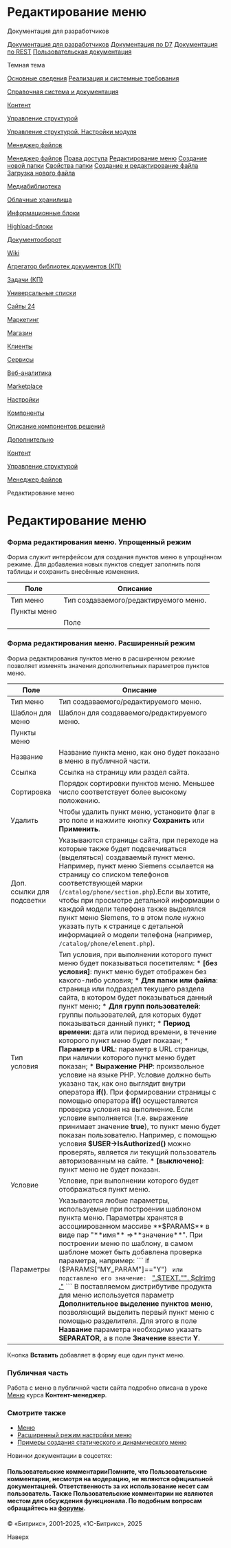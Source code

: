 # Редактирование меню

Документация для разработчиков

[Документация для разработчиков](https://dev.1c-bitrix.ru/api_help/)
[Документация по D7](https://dev.1c-bitrix.ru/api_d7/)
[Документация по REST](https://dev.1c-bitrix.ru/rest_help/)
[Пользовательская документация](https://dev.1c-bitrix.ru/user_help/)

Темная тема

[Основные сведения](/user_help/index.php)
[Реализация и системные требования](/user_help/reqintro.php)

[Справочная система и документация](/user_help/help/index.php)

[Контент](/user_help/content/index.php)

[Управление структурой](/user_help/content/fileman/index.php)

[Управление структурой. Настройки модуля](/user_help/content/fileman/settings.php)

[Менеджер файлов](/user_help/content/fileman/fileman/index.php)

[Менеджер файлов](/user_help/content/fileman/fileman/fileman_admin.php)
[Права доступа](/user_help/content/fileman/fileman/fileman_access.php)
[Редактирование меню](/user_help/content/fileman/fileman/fileman_menu_edit.php)
[Создание новой папки](/user_help/content/fileman/fileman/fileman_newfolder.php)
[Свойства папки](/user_help/content/fileman/fileman/fileman_folder.php)
[Создание и редактирование файла](/user_help/content/fileman/fileman/fileman_file_edit.php)
[Загрузка нового файла](/user_help/content/fileman/fileman/fileman_file_upload.php)

[Медиабиблиотека](/user_help/content/fileman/medialib/index.php)

[Облачные хранилища](/user_help/content/clouds/index.php)

[Информационные блоки](/user_help/content/iblock/index.php)

[Highload-блоки](/user_help/content/highloadblock/index.php)

[Документооборот](/user_help/content/workflow/index.php)

[Wiki](/user_help/content/wiki/index.php)

[Агрегатор библиотек документов (КП)](/user_help/content/webdav/index.php)

[Задачи (КП)](/user_help/content/tasks/index.php)

[Универсальные списки](/user_help/content/lists/index.php)

[Сайты 24](/user_help/sites24/index.php)

[Маркетинг](/user_help/marketing/index.php)

[Магазин](/user_help/store/index.php)

[Клиенты](/user_help/clients/index.php)

[Сервисы](/user_help/service/index.php)

[Веб-аналитика](/user_help/statistic/index.php)

[Marketplace](/user_help/marketplace/index.php)

[Настройки](/user_help/settings/index.php)

[Компоненты](/user_help/components/index.php)

[Описание компонентов решений](/user_help/description_decisions/index.php)

[Дополнительно](/user_help/additional/index.php)

[Контент](/user_help/content/index.php)

[Управление структурой](/user_help/content/fileman/index.php)

[Менеджер файлов](/user_help/content/fileman/fileman/index.php)

Редактирование меню

# Редактирование меню

### Форма редактирования меню. Упрощенный режим

Форма служит интерфейсом для создания пунктов меню в упрощённом режиме. Для добавления новых пунктов следует заполнить поля таблицы и сохранить внесённые изменения.

| Поле | Описание |
| --- | --- |
| Тип меню | Тип создаваемого/редактируемого меню. |
| Пункты меню | |
| | Поле | Описание | | --- | --- | | Название | Название пункта меню, как оно будет показано в меню в публичной части. | | Ссылка | Ссылка на страницу или раздел сайта. | | Сортировка | Порядок сортировки пунктов меню. Меньшее число соответствует более высокому положению. | | Удалить | Чтобы удалить пункт меню, установите флаг в это поле и нажмите кнопку **Сохранить** или **Применить**. | | |

### Форма редактирования меню. Расширенный режим

Форма редактирования пунктов меню в расширенном режиме позволяет изменять значения дополнительных параметров пунктов меню.

| Поле | Описание |
| --- | --- |
| Тип меню | Тип создаваемого/редактируемого меню. |
| Шаблон для меню | Шаблон для создаваемого/редактируемого меню. |
| Пункты меню | |
| Название | Название пункта меню, как оно будет показано в меню в публичной части. |
| Ссылка | Ссылка на страницу или раздел сайта. |
| Сортировка | Порядок сортировки пунктов меню. Меньшее число соответствует более высокому положению. |
| Удалить | Чтобы удалить пункт меню, установите флаг в это поле и нажмите кнопку **Сохранить** или **Применить**. |
| Доп. ссылки для подсветки | Указываются страницы сайта, при переходе на которые также будет подсвечиваться (выделяться) создаваемый пункт меню.   Например, пункт меню Siemens ссылается на страницу со списком телефонов соответствующей марки (`/catalog/phone/section.php`).Если вы хотите, чтобы при просмотре детальной информации о каждой модели телефона также выделялся пункт меню Siemens, то в этом поле нужно указать путь к странице с детальной информацией о модели телефона (например, `/catalog/phone/element.php`). |
| Тип условия | Тип условия, при выполнении которого пункт меню будет показываться посетителям:  * **[без условия]**: пункт меню будет отображен без какого-либо условия; * **Для папки или файла**: страница или подраздел текущего раздела сайта, в котором будет показываться данный пункт меню; * **Для групп пользователей**: группы пользователей, для которых будет показываться данный пункт; * **Период времени**: дата или период времени, в течение которого пункт меню будет показан; * **Параметр в URL**: параметр в URL страницы, при наличии которого пункт меню будет показан; * **Выражение PHP**: произвольное условие на языке PHP. Условие должно быть указано так, как оно выглядит внутри оператора **if()**. При формировании страницы с помощью оператора **if()** осуществляется проверка условия на выполнение. Если условие выполняется (т.е. выражение принимает значение **true**), то пункт меню будет показан пользователю. Например, с помощью условия **$USER->IsAuthorized()** можно проверять, является ли текущий пользователь авторизованным на сайте. * **[выключено]**: пункт меню не будет показан. |
| Условие | Условие, при выполнении которого будет отображаться пункт меню. |
| Параметры | Указываются любые параметры, используемые при построении шаблоном пункта меню. Параметры хранятся в ассоциированном массиве **$PARAMS** в виде пар "**имя** =>**значение**". При построении меню по шаблону, в самом шаблоне может быть добавлена проверка параметра, например:  ``` if ($PARAMS["MY_PARAM"]=="Y") ```  или подставлено его значение:  ``` <a href='".$link."'  class='".$clrtext."'  title='".$PARAMS["ALT"]."'>".$TEXT."". $clrimg ."</a> ```   В поставляемом дистрибутиве продукта для меню используется параметр **Дополнительное выделение пунктов меню**, позволяющий выделить первый пункт меню с помощью разделителя. Для этого в поле **Название** параметра необходимо указать **SEPARATOR**, а в поле **Значение** ввести **Y**. |

Кнопка **Вставить** добавляет в форму еще один пункт меню.

### Публичная часть

Работа с меню в публичной части сайта подробно описана в уроке [Меню](https://dev.1c-bitrix.ru/learning/course/index.php?COURSE_ID=34&LESSON_ID=10239) курса **Контент-менеджер**.

### Смотрите также

* [Меню](https://dev.1c-bitrix.ru/learning/course/index.php?COURSE_ID=34&LESSON_ID=10239)
* [Расширенный режим настройки меню](https://dev.1c-bitrix.ru/learning/course/index.php?COURSE_ID=35&LESSON_ID=2018)
* [Примеры создания статического и динамического меню](https://dev.1c-bitrix.ru/learning/course/index.php?COURSE_ID=34&LESSON_ID=10247)

Новинки документации в соцсетях:

#### Пользовательские комментарииПомните, что Пользовательские комментарии, несмотря на модерацию, не являются официальной документацией. Ответственность за их использование несет сам пользователь. Также Пользовательские комментарии не являются местом для обсуждения функционала. По подобным вопросам обращайтесь на [форумы](http://dev.1c-bitrix.ru/community/forums/group1/).

© «Битрикс», 2001-2025, «1С-Битрикс», 2025

Наверх
